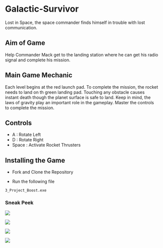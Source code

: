 # Galactic-Survivor
 
Lost in Space, the space commander finds himself in trouble with lost communication.

## Aim of Game

Help Commander Mack get to the landing station where he can get his radio signal and complete his mission.

## Main Game Mechanic

Each level begins at the red launch pad. To complete the mission, the rocket needs to land on th green landing pad. Touching any obstacle causes instant death though the planet surface is safe to land. Keep in mind, the laws of gravity play an important role in the gameplay. Master the controls to complete the mission.

## Controls

* A : Rotate Left
* D : Rotate Right
* Space : Activate Rocket Thrusters

## Installing the Game

* Fork and Clone the Repository

* Run the following file
```
3_Project_Boost.exe
```

### Sneak Peek


![](https://omisha99.github.io/Galactic-Survivor/Gallery/1.JPG)

![](https://omisha99.github.io/Galactic-Survivor/Gallery/2.JPG)

![](https://omisha99.github.io/Galactic-Survivor/Gallery/3.png)

![](https://omisha99.github.io/Galactic-Survivor/Gallery/4.PNG)
